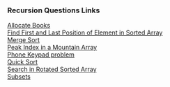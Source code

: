 ### Recursion Questions Links

[Allocate Books](https://www.codingninjas.com/studio/problems/allocate-books_1090540)<br>
[Find First and Last Position of Element in Sorted Array](https://leetcode.com/problems/find-first-and-last-position-of-element-in-sorted-array/description/)<br>
[Merge Sort](https://leetcode.com/problems/sort-an-array/description/)<br>
[Peak Index in a Mountain Array](https://leetcode.com/problems/peak-index-in-a-mountain-array/)<br>
[Phone Keypad problem](https://leetcode.com/problems/letter-combinations-of-a-phone-number/)<br>
[Quick Sort](https://www.codingninjas.com/studio/problems/quick-sort_983625)<br>
[Search in Rotated Sorted Array](https://leetcode.com/problems/search-in-rotated-sorted-array/description/)<br>
[Subsets](https://leetcode.com/problems/subsets/) <br>
